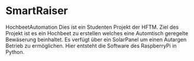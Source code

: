 # SmartRaiser
HochbeetAutomation
Dies ist ein Studenten Projekt der HFTM. Ziel des Projekt ist es ein Hochbeet zu erstellen welches eine Automtisch geregelte Bewäserung beinhaltet. Es verfügt über ein SolarPanel um einen Autargen Betrieb zu ermöglichen.
Hier entsteht die Software des RaspberryPi in Python.

